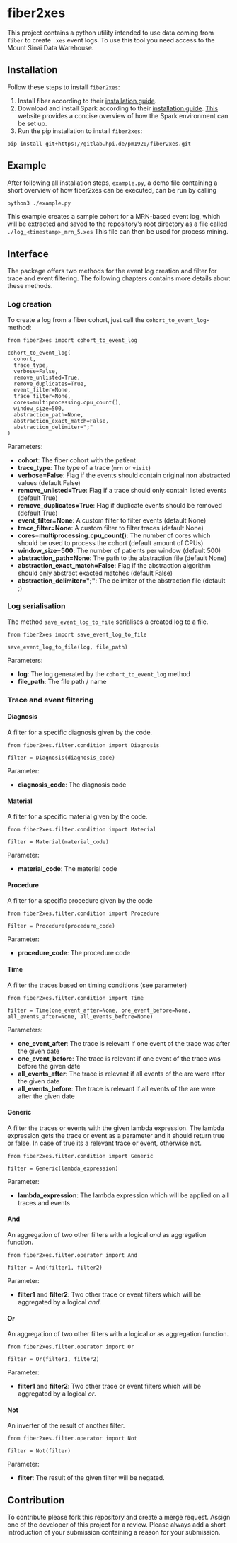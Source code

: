 # fiber2xes

This project contains a python utility intended to use data coming from `fiber` to create `.xes` event logs.
To use this tool you need access to the Mount Sinai Data Warehouse.

## Installation

Follow these steps to install `fiber2xes`:

1. Install fiber according to their [installation guide](https://gitlab.hpi.de/fiber/fiber).
2. Download and install Spark according to their [installation guide](https://spark.apache.org/downloads.html). [This](https://www.tutorialspoint.com/pyspark/pyspark_environment_setup.htm) website provides a concise overview of how the Spark environment can be set up.
3. Run the pip installation to install `fiber2xes`:

```
pip install git+https://gitlab.hpi.de/pm1920/fiber2xes.git
```

## Example

After following all installation steps, `example.py`, a demo file containing a short overview of how fiber2xes can be executed, can be run by calling

```bash
python3 ./example.py
```

This example creates a sample cohort for a MRN-based event log, which will be extracted and saved to the repository's root directory as a file called `./log_<timestamp>_mrn_5.xes` This file can then be used for process mining.

## Interface

The package offers two methods for the event log creation and filter for trace and event filtering.
The following chapters contains more details about these methods.

### Log creation

To create a log from a fiber cohort, just call the `cohort_to_event_log`-method:

```
from fiber2xes import cohort_to_event_log

cohort_to_event_log(
  cohort,
  trace_type,
  verbose=False,
  remove_unlisted=True,
  remove_duplicates=True,
  event_filter=None,
  trace_filter=None,
  cores=multiprocessing.cpu_count(),
  window_size=500,
  abstraction_path=None,
  abstraction_exact_match=False,
  abstraction_delimiter=";"
)
```

Parameters:

- **cohort**: The fiber cohort with the patient
- **trace_type**: The type of a trace (`mrn` or `visit`)
- **verbose=False**: Flag if the events should contain original non abstracted values (default False)
- **remove_unlisted=True**: Flag if a trace should only contain listed events (default True)
- **remove_duplicates=True**: Flag if duplicate events should be removed (default True)
- **event_filter=None**: A custom filter to filter events (default None)
- **trace_filter=None**: A custom filter to filter traces (default None)
- **cores=multiprocessing.cpu_count()**: The number of cores which should be used to process the cohort (default amount of CPUs)
- **window_size=500**: The number of patients per window (default 500)
- **abstraction_path=None**: The path to the abstraction file (default None)
- **abstraction_exact_match=False**: Flag if the abstraction algorithm should only abstract exacted matches (default False)
- **abstraction_delimiter=";"**: The delimiter of the abstraction file (default ;)

### Log serialisation

The method `save_event_log_to_file` serialises a created log to a file.

```
from fiber2xes import save_event_log_to_file

save_event_log_to_file(log, file_path)
```

Parameters:

- **log**: The log generated by the `cohort_to_event_log` method
- **file_path**: The file path / name

### Trace and event filtering

#### Diagnosis

A filter for a specific diagnosis given by the code.

```
from fiber2xes.filter.condition import Diagnosis

filter = Diagnosis(diagnosis_code)
```

Parameter:
- **diagnosis_code**: The diagnosis code

#### Material

A filter for a specific material given by the code.

```
from fiber2xes.filter.condition import Material

filter = Material(material_code)
```

Parameter:
- **material_code**: The material code

#### Procedure

A filter for a specific procedure given by the code

```
from fiber2xes.filter.condition import Procedure

filter = Procedure(procedure_code)
```

Parameter:
- **procedure_code**: The procedure code

#### Time

A filter the traces based on timing conditions (see parameter)

```
from fiber2xes.filter.condition import Time

filter = Time(one_event_after=None, one_event_before=None, all_events_after=None, all_events_before=None)
```

Parameters:
- **one_event_after**: The trace is relevant if one event of the trace was after the given date
- **one_event_before**: The trace is relevant if one event of the trace was before the given date
- **all_events_after**: The trace is relevant if all events of the are were after the given date
- **all_events_before**: The trace is relevant if all events of the are were after the given date

#### Generic

A filter the traces or events with the given lambda expression. The lambda expression gets the trace or event as a parameter and it should return true or false. In case of true its a relevant trace or event, otherwise not.

```
from fiber2xes.filter.condition import Generic

filter = Generic(lambda_expression)
```

Parameter:
- **lambda_expression**: The lambda expression which will be applied on all traces and events

#### And

An aggregation of two other filters with a logical _and_ as aggregation function.

```
from fiber2xes.filter.operator import And

filter = And(filter1, filter2)
```

Parameter:
- **filter1** and **filter2**: Two other trace or event filters which will be aggregated by a logical *and*.

#### Or

An aggregation of two other filters with a logical _or_ as aggregation function.

```
from fiber2xes.filter.operator import Or

filter = Or(filter1, filter2)
```

Parameter:
- **filter1** and **filter2**: Two other trace or event filters which will be aggregated by a logical *or*.

#### Not

An inverter of the result of another filter.

```
from fiber2xes.filter.operator import Not

filter = Not(filter)
```

Parameter:
- **filter**: The result of the given filter will be negated.

## Contribution

To contribute please fork this repository and create a merge request.
Assign one of the developer of this project for a review.
Please always add a short introduction of your submission containing a reason for your submission.
